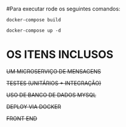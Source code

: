 #Para executar rode os seguintes comandos:

```docker-compose build```

```docker-compose up -d```

# OS ITENS INCLUSOS

<del> UM MICROSERVIÇO DE MENSAGENS</del>

<del> TESTES (UNITÁRIOS + INTEGRAÇÃO) </del>

<del> USO DE BANCO DE DADOS MYSQL</del>

<del> DEPLOY VIA DOCKER	</del>

<del>FRONT END </del>


